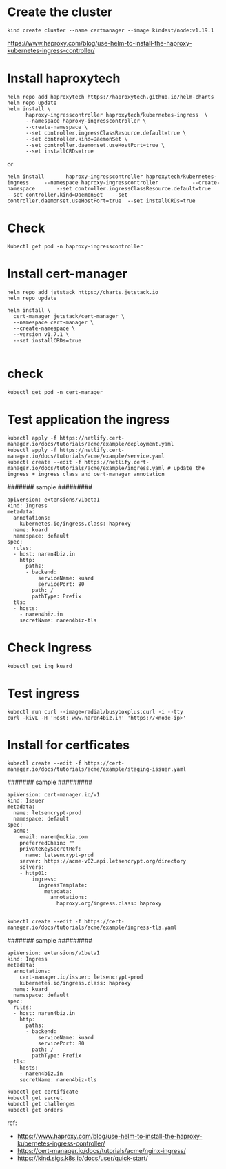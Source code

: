 # Create the cluster 

```
kind create cluster --name certmanager --image kindest/node:v1.19.1
```
https://www.haproxy.com/blog/use-helm-to-install-the-haproxy-kubernetes-ingress-controller/

# Install haproxytech
```
helm repo add haproxytech https://haproxytech.github.io/helm-charts
helm repo update
helm install \
      haproxy-ingresscontroller haproxytech/kubernetes-ingress  \
	  --namespace haproxy-ingresscontroller \
	  --create-namespace \
      --set controller.ingressClassResource.default=true \
	  --set controller.kind=DaemonSet \ 
	  --set controller.daemonset.useHostPort=true \
	  --set installCRDs=true 
```	  
or 
```
helm install       haproxy-ingresscontroller haproxytech/kubernetes-ingress     --namespace haproxy-ingresscontroller           --create-namespace       --set controller.ingressClassResource.default=true         --set controller.kind=DaemonSet   --set controller.daemonset.useHostPort=true  --set installCRDs=true	  
```	  
	  
# Check 
```
Kubectl get pod -n haproxy-ingresscontroller
```

# Install cert-manager
```
helm repo add jetstack https://charts.jetstack.io
helm repo update

helm install \
  cert-manager jetstack/cert-manager \
  --namespace cert-manager \
  --create-namespace \
  --version v1.7.1 \
  --set installCRDs=true
  
```

# check 
```
kubectl get pod -n cert-manager

```
# Test application the ingress  
```
kubectl apply -f https://netlify.cert-manager.io/docs/tutorials/acme/example/deployment.yaml
kubectl apply -f https://netlify.cert-manager.io/docs/tutorials/acme/example/service.yaml
kubectl create --edit -f https://netlify.cert-manager.io/docs/tutorials/acme/example/ingress.yaml # update the ingress + ingress class and cert-manager annotation
```
####### sample #########
```
apiVersion: extensions/v1beta1
kind: Ingress
metadata:
  annotations:
    kubernetes.io/ingress.class: haproxy
  name: kuard
  namespace: default
spec:
  rules:
  - host: naren4biz.in
    http:
      paths:
      - backend:
          serviceName: kuard
          servicePort: 80
        path: /
        pathType: Prefix
  tls:
  - hosts:
    - naren4biz.in
    secretName: naren4biz-tls
```
# Check Ingress 
```
kubectl get ing kuard
```
# Test ingress
``` 
kubectl run curl --image=radial/busyboxplus:curl -i --tty
curl -kivL -H 'Host: www.naren4biz.in' 'https://<node-ip>'
```
# Install for certficates
```
kubectl create --edit -f https://cert-manager.io/docs/tutorials/acme/example/staging-issuer.yaml
```
####### sample #########
```
apiVersion: cert-manager.io/v1
kind: Issuer
metadata:
  name: letsencrypt-prod
  namespace: default
spec:
  acme:
    email: naren@nokia.com
    preferredChain: ""
    privateKeySecretRef:
      name: letsencrypt-prod
    server: https://acme-v02.api.letsencrypt.org/directory
    solvers:
    - http01:
        ingress:
          ingressTemplate:
            metadata:
              annotations:
                haproxy.org/ingress.class: haproxy
				
```
```
kubectl create --edit -f https://cert-manager.io/docs/tutorials/acme/example/ingress-tls.yaml
```
####### sample #########
```
apiVersion: extensions/v1beta1
kind: Ingress
metadata:
  annotations:
    cert-manager.io/issuer: letsencrypt-prod
    kubernetes.io/ingress.class: haproxy
  name: kuard
  namespace: default
spec:
  rules:
  - host: naren4biz.in
    http:
      paths:
      - backend:
          serviceName: kuard
          servicePort: 80
        path: /
        pathType: Prefix
  tls:
  - hosts:
    - naren4biz.in
    secretName: naren4biz-tls
```

```
kubectl get certificate
kubectl get secret 
kubectl get challenges
kubectl get orders
```

ref: 
- https://www.haproxy.com/blog/use-helm-to-install-the-haproxy-kubernetes-ingress-controller/
- https://cert-manager.io/docs/tutorials/acme/nginx-ingress/
- https://kind.sigs.k8s.io/docs/user/quick-start/








